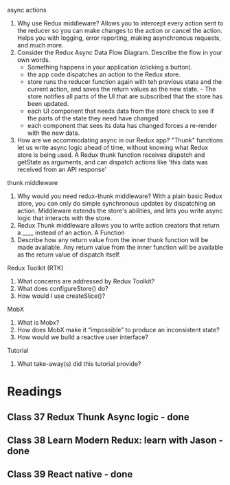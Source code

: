 async actions

1. Why use Redux middleware? Allows you to intercept every action sent to the reducer so you can make changes to the action or cancel the action. Helps you with logging, error reporting, making asynchronous requests, and much more.
2. Consider the Redux Async Data Flow Diagram. Describe the flow in your own words.
    - Something happens in your application (clicking a button). 
    - the app code dispatches an action to the Redux store.
    - store runs the reducer function again with teh previous state and the current action, and saves the return values as the new state. - The store notifies all parts of the UI that are subscribed that the store has been updated.
    - each  UI component that needs data from the store check to see if the parts of the state they need have changed
    - each component that sees its data has changed forces a re-render with the new data.
3. How are we accommodating async in our Redux app? "Thunk" functions let us write async logic ahead of time, without knowing what Redux store is being used. A Redux thunk function receives dispatch and getState as arguments, and can dispatch actions like 'this data was received from an API response'

thunk middleware

1. Why would you need redux-thunk middleware? With a plain basic Redux store, you can only do simple synchronous updates by dispatching an action. Middleware extends the store's abilities, and lets you write async logic that interacts with the store.
2. Redux Thunk middleware allows you to write action creators that return a ____ instead of an action. A Function
3. Describe how any return value from the inner thunk function will be made available. Any return value from the inner function will be available as the return value of dispatch itself.



Redux Toolkit (RTK)

1. What concerns are addressed by Redux Toolkit? 
2. What does configureStore() do?
3. How would I use createSlice()?

MobX

1. What is Mobx?
2. How does MobX make it “impossible” to produce an inconsistent state?
3. How would we build a reactive user interface?

Tutorial

1. What take-away(s) did this tutorial provide?

# Readings

## Class 37 Redux Thunk Async logic - done
## Class 38 Learn Modern Redux: learn with Jason - done
## Class 39 React native - done